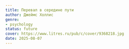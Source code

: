 ```yaml
---
title: Перевал в середине пути
author: Джеймс Холлис
genre:
- psychology
status: future
cover: https://www.litres.ru/pub/c/cover/9368218.jpg
date: 2025-08-07
---
```


